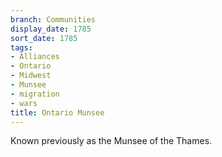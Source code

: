 ```yaml
---
branch: Communities
display_date: 1785
sort_date: 1785
tags:
- Alliances
- Ontario
- Midwest
- Munsee
- migration
- wars
title: Ontario Munsee
---
```


Known previously as the Munsee of the Thames.
